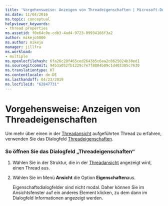 ```yaml
---
title: 'Vorgehensweise: Anzeigen von Threadeigenschaften | Microsoft-Dokumentation'
ms.date: 11/04/2016
ms.topic: conceptual
helpviewer_keywords:
- thread properties
ms.assetid: f0e64c0e-cdb3-4ad4-9723-09934166f3a2
author: mikejo5000
ms.author: mikejo
manager: jillfra
ms.workload:
- multiple
ms.openlocfilehash: 6fa26c20f465ced2643b5c6aa2c8625024b38ed1
ms.sourcegitcommit: 94b3a052fb1229c7e7f8804b09c1d403385c7630
ms.translationtype: HT
ms.contentlocale: de-DE
ms.lasthandoff: 04/23/2019
ms.locfileid: "62847731"
---
```

# <a name="how-to-display-thread-properties"></a>Vorgehensweise: Anzeigen von Threadeigenschaften
Um mehr über einen in der [Threadansicht](../debugger/threads-view.md) aufgeführten Thread zu erfahren, verwenden Sie das Dialogfeld [Threadeigenschaften](../debugger/thread-properties-dialog-box.md).

### <a name="to-open-a-thread-properties-dialog-box"></a>So öffnen Sie das Dialogfeld „Threadeigenschaften“

1. Wählen Sie in der Struktur, die in der [Threadansicht](../debugger/threads-view.md) angezeigt wird, einen Thread aus.

2. Wählen Sie im Menü **Ansicht** die Option **Eigenschaften**aus.

   Eigenschaftsdialogfelder sind nicht modal. Daher können Sie im Ansichtsfenster auf ein anderes Element klicken, zu dem dann im Dialogfeld Informationen angezeigt werden.